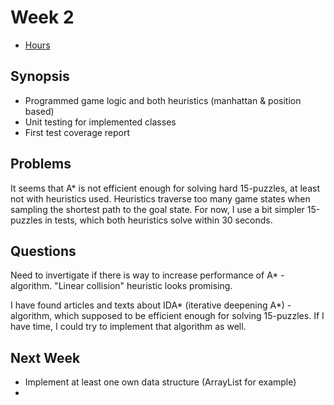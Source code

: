# Week 2

- [Hours](https://github.com/MiguelSombrero/fifteen-puzzle-solver/blob/master/documentation/hours.md)

## Synopsis

- Programmed game logic and both heuristics (manhattan & position based)
- Unit testing for implemented classes
- First test coverage report

## Problems

It seems that A* is not efficient enough for solving hard 15-puzzles, at least not with heuristics used. Heuristics traverse too many game states when sampling the shortest path to the goal state. For now, I use a bit simpler 15-puzzles in tests, which both heuristics solve within 30 seconds.

## Questions

Need to invertigate if there is way to increase performance of A* -algorithm. "Linear collision" heuristic looks promising. 

I have found articles and texts about IDA* (iterative deepening A*) -algorithm, which supposed to be efficient enough for solving 15-puzzles. If I have time, I could try to implement that algorithm as well.

## Next Week

- Implement at least one own data structure (ArrayList for example)
- 